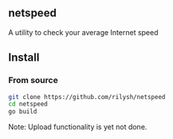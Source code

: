## netspeed
A utility to check your average Internet speed

## Install
### From source
```sh
git clone https://github.com/rilysh/netspeed
cd netspeed
go build
```

Note: Upload functionality is yet not done.
